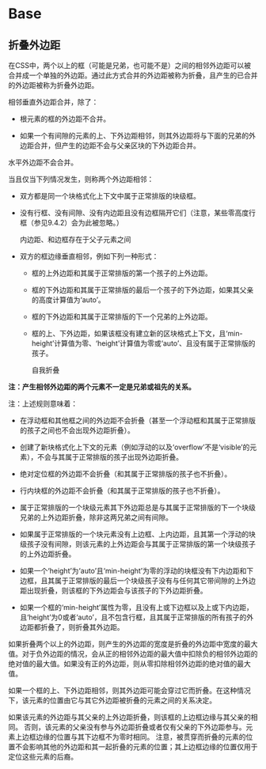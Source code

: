# Base

## 折叠外边距

在CSS中，两个以上的框（可能是兄弟，也可能不是）之间的相邻外边距可以被合并成一个单独的外边距。通过此方式合并的外边距被称为折叠，且产生的已合并的外边距被称为折叠外边距。

相邻垂直外边距合并，除了：

* 根元素的框的外边距不合并。

* 如果一个有间隙的元素的上、下外边距相邻，则其外边距将与下面的兄弟的外边距合并，但产生的边距不会与父亲区块的下外边距合并。

水平外边距不会合并。

当且仅当下列情况发生，则称两个外边距相邻：

* 双方都是同一个块格式化上下文中属于正常排版的块级框。

* 没有行框、没有间隙、没有内边距且没有边框隔开它们（注意，某些零高度行框（参见9.4.2）会为此被忽略。）

  内边距、和边框存在于父子元素之间

* 双方的框边缘垂直相邻，例如下列一种形式：

  * 框的上外边距和其属于正常排版的第一个孩子的上外边距。
  
  * 框的下外边距和其属于正常排版的最后一个孩子的下外边距，如果其父亲的高度计算值为‘auto’。
  
  * 框的下外边距和其属于正常排版的下一个兄弟的上外边距。
  
  * 框的上、下外边距，如果该框没有建立新的区块格式上下文，且‘min-height’计算值为零、‘height’计算值为零或‘auto’、且没有属于正常排版的孩子。

    自我折叠

**注：产生相邻外边距的两个元素不一定是兄弟或祖先的关系。**

注：上述规则意味着：

* 在浮动框和其他框之间的外边距不会折叠（甚至一个浮动框和其属于正常排版的孩子之间也不会出现外边距折叠）。

* 创建了新块格式化上下文的元素（例如浮动的以及‘overflow’不是‘visible’的元素），不会与其属于正常排版的孩子出现外边距折叠。

* 绝对定位框的外边距不会折叠（和其属于正常排版的孩子也不折叠）。

* 行内块框的外边距不会折叠（和其属于正常排版的孩子也不折叠）。

* 属于正常排版的一个块级元素其下外边距总是与其属于正常排版的下一个块级兄弟的上外边距折叠，除非这两兄弟之间有间隙。

* 如果属于正常排版的一个块元素没有上边框、上内边距，且其第一个浮动的块级孩子没有间隙，则该元素的上外边距会与其属于正常排版的第一个块级孩子的上外边距折叠。

* 如果一个‘height’为‘auto’且‘min-height’为零的浮动的块框没有下内边距和下边框，且其属于正常排版的最后一个块级孩子没有与任何其它带间隙的上外边距出现折叠，则该框的下外边距会与该孩子的下外边距折叠。

* 如果一个框的‘min-height’属性为零，且没有上或下边框以及上或下内边距，且‘height’为0或者‘auto’，且不包含行框，且其属于正常排版的所有孩子的外边距都折叠了，则折叠其外边距。

如果折叠两个以上的外边距，则产生的外边距的宽度是折叠的外边距中宽度的最大值。对于负外边距的情况，会从正的相邻外边距的最大值中扣除负的相邻外边距的绝对值的最大值。如果没有正的外边距，则从零扣除相邻外边距的绝对值的最大值。

如果一个框的上、下外边距相邻，则其外边距可能会穿过它而折叠。在这种情况下，该元素的位置由它与其它外边距被折叠的元素之间的关系决定。

如果该元素的外边距与其父亲的上外边距折叠，则该框的上边框边缘与其父亲的相同。
否则，该元素的父亲没有参与外边距折叠或者仅有父亲的下外边距参与。元素上边框边缘的位置与其下边框不为零时相同。
注意，被贯穿而折叠的元素的位置不会影响其他的外边距和其一起折叠的元素的位置；其上边框边缘的位置仅用于定位这些元素的后裔。